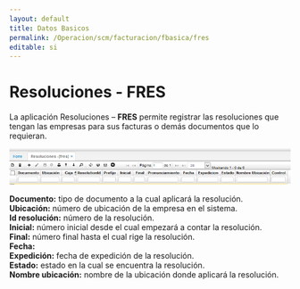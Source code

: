 ```yaml
---
layout: default
title: Datos Basicos
permalink: /Operacion/scm/facturacion/fbasica/fres
editable: si
---
```


# Resoluciones - FRES

La aplicación Resoluciones – **FRES** permite registrar las resoluciones que tengan las empresas para sus facturas o demás documentos que lo requieran.

![](fres1.png)

**Documento:** tipo de documento a la cual aplicará la resolución.  
**Ubicación:** número de ubicación de la empresa en el sistema.  
**Id resolución:** número de la resolución.  
**Inicial:** número inicial desde el cual empezará a contar la resolución.  
**Final:** número final hasta el cual rige la resolución.  
**Fecha:**  
**Expedición:** fecha de expedición de la resolución.  
**Estado:** estado en la cual se encuentra la resolución.  
**Nombre ubicación:** nombre de la ubicación donde aplicará la resolución.  






